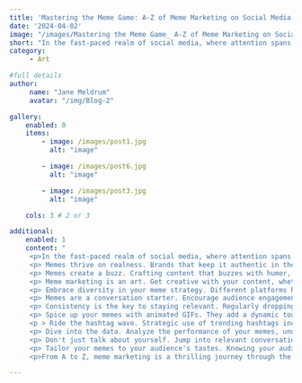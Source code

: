 ```yaml
---
title: 'Mastering the Meme Game: A-Z of Meme Marketing on Social Media'
date: '2024-04-02'
image: "/images/Mastering the Meme Game_ A-Z of Meme Marketing on Social Media_1708685795942.png"
short: "In the fast-paced realm of social media, where attention spans are shorter than a cat video, meme marketing has become the secret sauce for brands looking to spice up their online presence....."
category:
     - Art

#full details
author:
     name: "Jane Meldrum"
     avatar: "/img/Blog-2"

gallery:
    enabled: 0
    items:
        - image: /images/post1.jpg
          alt: "image"

        - image: /images/post6.jpg
          alt: "image"

        - image: /images/post3.jpg
          alt: "image"

    cols: 3 # 2 or 3

additional:
    enabled: 1
    content: "
     <p>In the fast-paced realm of social media, where attention spans are shorter than a cat video, meme marketing has become the secret sauce for brands looking to spice up their online presence. Let's embark on an alphabetical adventure through the A-Z of meme marketing, unlocking the secrets to winning hearts, likes, and shares in the digital playground.</p>
     <p> Memes thrive on realness. Brands that keep it authentic in their meme game build a connection that feels genuine, earning the trust of their audience.</p>
     <p> Memes create a buzz. Crafting content that buzzes with humor, wit, or relatability ensures your brand stays on everyone's radar, sparking conversations and trends.</p>
     <p> Meme marketing is an art. Get creative with your content, whether it's a clever twist on a popular meme format or a fresh take on your brand's personality.</p>
     <p> Embrace diversity in your meme strategy. Different platforms have different vibes, and tailoring your memes to suit each one ensures you're speaking the language of your audience.</p>
     <p> Memes are a conversation starter. Encourage audience engagement by inviting them to share their own memes, participate in challenges, and make your content a two-way street.</p>
     <p> Consistency is the key to staying relevant. Regularly dropping memes keeps your brand in the spotlight and strengthens your digital presence.</p>
     <p> Spice up your memes with animated GIFs. They add a dynamic touch, injecting extra humor and relatability into your content.</p>
     <p > Ride the hashtag wave. Strategic use of trending hashtags increases the discoverability of your meme content, making it more likely to go viral.</p>
     <p> Dive into the data. Analyze the performance of your memes, understand what tickles your audience's funny bone, and adapt your strategy based on those insights.</p>
     <p> Don't just talk about yourself. Jump into relevant conversations, using memes to add your brand's unique voice to trending topics.</p>
     <p> Tailor your memes to your audience's tastes. Knowing your audience ensures your memes resonate, creating a connection that lasts.</p>
     <p>From A to Z, meme marketing is a thrilling journey through the language of laughter. So, dive into the world of memes, where being funny isn't just a skill &ndash; it's a strategy that turns thumbs into double-taps and followers into fans.</p>"

---
```

    